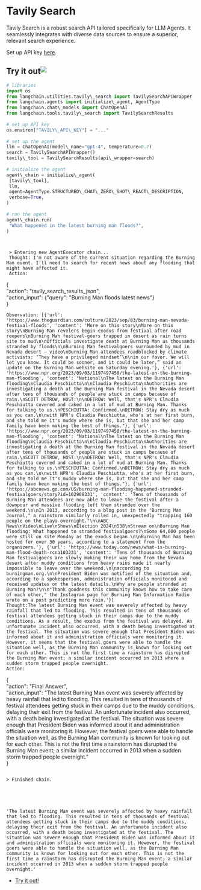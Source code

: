 # Tavily Search

Tavily Search is a robust search API tailored specifically for LLM Agents. It seamlessly integrates with diverse data sources to ensure a superior, relevant search experience.

Set up API key [here](https://app.tavily.com/).

## Try it out![​](#try-it-out "Direct link to Try it out!")

```python
# libraries  
import os  
from langchain.utilities.tavily\_search import TavilySearchAPIWrapper  
from langchain.agents import initialize\_agent, AgentType  
from langchain.chat\_models import ChatOpenAI  
from langchain.tools.tavily\_search import TavilySearchResults  
  
# set up API key  
os.environ["TAVILY\_API\_KEY"] = "..."  
  
# set up the agent  
llm = ChatOpenAI(model\_name="gpt-4", temperature=0.7)  
search = TavilySearchAPIWrapper()  
tavily\_tool = TavilySearchResults(api\_wrapper=search)  
  
# initialize the agent  
agent\_chain = initialize\_agent(  
 [tavily\_tool],  
 llm,  
 agent=AgentType.STRUCTURED\_CHAT\_ZERO\_SHOT\_REACT\_DESCRIPTION,  
 verbose=True,  
)  
  
# run the agent  
agent\_chain.run(  
 "What happened in the latest burning man floods?",  
)  

```

```text
   
   
 > Entering new AgentExecutor chain...  
 Thought: I'm not aware of the current situation regarding the Burning Man event. I'll need to search for recent news about any flooding that might have affected it.  
 Action:  
```

{\
"action": "tavily_search_results_json",\
"action_input": {"query": "Burning Man floods latest news"}\
}

```
Observation: [{'url': 'https://www.theguardian.com/culture/2023/sep/03/burning-man-nevada-festival-floods', 'content': 'More on this story\nMore on this story\nBurning Man revelers begin exodus from festival after road reopens\nBurning Man festival-goers trapped in desert as rain turns site to mud\n\nOfficials investigate death at Burning Man as thousands stranded by floods\n\nBurning Man festivalgoers surrounded by mud in Nevada desert – video\nBurning Man attendees roadblocked by climate activists: ‘They have a privileged mindset’\n\nin our favor. We will let you know. It could be sooner, and it could be later,” said an update on the Burning Man website on Saturday evening.'}, {'url': 'https://www.npr.org/2023/09/03/1197497458/the-latest-on-the-burning-man-flooding', 'content': "National\nThe latest on the Burning Man flooding\nClaudia Peschiutta\n\nClaudia Peschiutta\nAuthorities are investigating a death at the Burning Man festival in the Nevada desert after tens of thousands of people are stuck in camps because of rain.\nSCOTT DETROW, HOST:\n\nDETROW: Well, that's NPR's Claudia Peschiutta covered and caked in a lot of mud at Burning Man. Thanks for talking to us.\nPESCHIUTTA: Confirmed.\nDETROW: Stay dry as much as you can.\n\nwith NPR's Claudia Peschiutta, who's at her first burn, and she told me it's muddy where she is, but that she and her camp family have been making the best of things."}, {'url': 'https://www.npr.org/2023/09/03/1197497458/the-latest-on-the-burning-man-flooding', 'content': "National\nThe latest on the Burning Man flooding\nClaudia Peschiutta\n\nClaudia Peschiutta\nAuthorities are investigating a death at the Burning Man festival in the Nevada desert after tens of thousands of people are stuck in camps because of rain.\nSCOTT DETROW, HOST:\n\nDETROW: Well, that's NPR's Claudia Peschiutta covered and caked in a lot of mud at Burning Man. Thanks for talking to us.\nPESCHIUTTA: Confirmed.\nDETROW: Stay dry as much as you can.\n\nwith NPR's Claudia Peschiutta, who's at her first burn, and she told me it's muddy where she is, but that she and her camp family have been making the best of things."}, {'url': 'https://abcnews.go.com/US/burning-man-flooding-happened-stranded-festivalgoers/story?id=102908331', 'content': 'Tens of thousands of Burning Man attendees are now able to leave the festival after a downpour and massive flooding left them stranded over the weekend.\n\nIn 2013, according to a blog post in the "Burning Man Journal," a rainstorm similarly rolled in, unexpectedly "trapping 160 people on the playa overnight."\n\nABC News\nVideo\nLive\nShows\nElection 2024\n538\nStream on\nBurning Man flooding: What happened to stranded festivalgoers?\nSome 64,000 people were still on site Monday as the exodus began.\n\nBurning Man has been hosted for over 30 years, according to a statement from the organizers.'}, {'url': 'https://www.today.com/news/what-is-burning-man-flood-death-rcna103231', 'content': 'Tens of thousands of Burning Man festivalgoers are slowly making their way home from the Nevada desert after muddy conditions from heavy rains made it nearly impossible to leave over the weekend.\n\naccording to burningman.org.\n\nPresident Biden was notified of the situation and, according to a spokesperson, administration officials monitored and received updates on the latest details.\nWhy are people stranded at Burning Man?\n\n"Thank goodness this community knows how to take care of each other," the Instagram page for Burning Man Information Radio wrote on a post predicting more rain.'}]  
Thought:The latest Burning Man event was severely affected by heavy rainfall that led to flooding. This resulted in tens of thousands of festival attendees getting stuck in their camps due to the muddy conditions. As a result, the exodus from the festival was delayed. An unfortunate incident also occurred, with a death being investigated at the festival. The situation was severe enough that President Biden was informed about it and administration officials were monitoring it. However, it seems that the festival goers were able to handle the situation well, as the Burning Man community is known for looking out for each other. This is not the first time a rainstorm has disrupted the Burning Man event; a similar incident occurred in 2013 where a sudden storm trapped people overnight.   
Action:  
```

{\
"action": "Final Answer",\
"action_input": "The latest Burning Man event was severely affected by heavy rainfall that led to flooding. This resulted in tens of thousands of festival attendees getting stuck in their camps due to the muddy conditions, delaying their exit from the festival. An unfortunate incident also occurred, with a death being investigated at the festival. The situation was severe enough that President Biden was informed about it and administration officials were monitoring it. However, the festival goers were able to handle the situation well, as the Burning Man community is known for looking out for each other. This is not the first time a rainstorm has disrupted the Burning Man event; a similar incident occurred in 2013 when a sudden storm trapped people overnight."\
}

```
  
> Finished chain.  
 
 
 
 
 
'The latest Burning Man event was severely affected by heavy rainfall that led to flooding. This resulted in tens of thousands of festival attendees getting stuck in their camps due to the muddy conditions, delaying their exit from the festival. An unfortunate incident also occurred, with a death being investigated at the festival. The situation was severe enough that President Biden was informed about it and administration officials were monitoring it. However, the festival goers were able to handle the situation well, as the Burning Man community is known for looking out for each other. This is not the first time a rainstorm has disrupted the Burning Man event; a similar incident occurred in 2013 when a sudden storm trapped people overnight.'  

```

- [Try it out!](#try-it-out)
